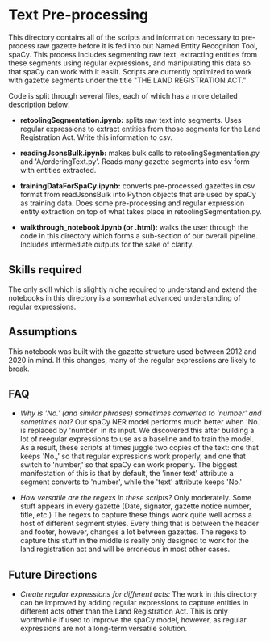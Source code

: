 # Text Pre-processing

This directory contains all of the scripts and information necessary to pre-process raw gazette before it is fed into out Named Entity Recogniton Tool, spaCy. This process includes segmenting raw text, extracting entities from these segments using regular expressions, and manipulating this data so that spaCy can work with it easilt. Scripts are currently optimized to work with gazette segments under the title "THE LAND REGISTRATION ACT."

Code is split through several files, each of which has a more detailed description below:

* **retoolingSegmentation.ipynb:** splits raw text into segments. Uses regular expressions to extract entities from those segments for the Land Registration Act. Write this information to csv.

* **readingJsonsBulk.ipynb:** makes bulk calls to retoolingSegmentation.py and 'A/orderingText.py'. Reads many gazette segments into csv form with entities extracted. 

* **trainingDataForSpaCy.ipynb:** converts pre-processed gazettes in csv format from readJsonsBulk into Python objects that are used by spaCy as training data. Does some pre-processing and regular expression entity extraction on top of what takes place in retoolingSegmentation.py.

* **walkthrough_notebook.ipynb (or .html):** walks the user through the code in this directory which forms a sub-section of our overall pipeline. Includes intermediate outputs for the sake of clarity.


## Skills required

The only skill which is slightly niche required to understand and extend the notebooks in this directory is a somewhat advanced understanding of regular expressions.

## Assumptions

This notebook was built with the gazette structure used between 2012 and 2020 in mind. If this changes, many of the regular expressions are likely to break.

## FAQ

* *Why is 'No.' (and similar phrases) sometimes converted to 'number' and sometimes not?* Our spaCy NER model performs much better when 'No.' is replaced by 'number' in its input. We discovered this after building a lot of reegular expressions to use as a baseline and to train the model. As a result, these scripts at times juggle two copies of the text: one that keeps 'No.,' so that regular expressions work properly, and one that switch to 'number,' so that spaCy can work properly. The biggest manifestation of this is that by default, the 'inner text' attribute a segment converts to 'number', while the 'text' attribute keeps 'No.'

* *How versatile are the regexs in these scripts?* Only moderately. Some stuff appears in every gazette (Date, signator, gazette notice number, title, etc.) The regexs to capture these things work quite well across a host of different segment styles. Every thing that is between the header and footer, however, changes a lot between gazettes. The regexs to capture this stuff in the middle is really only designed to work for the land registration act and will be erroneous in most other cases.

## Future Directions

* *Create regular expressions for different acts:* The work in this directory can be improved by adding regular expressions to capture entities in different acts other than the Land Registration Act. This is only worthwhile if used to improve the spaCy model, however, as regular expressions are not a long-term versatile solution. 
